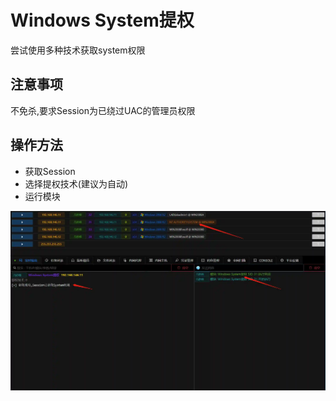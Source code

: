 # Windows System提权


尝试使用多种技术获取system权限

## 注意事项
不免杀,要求Session为已绕过UAC的管理员权限

## 操作方法
+ 获取Session
+ 选择提权技术(建议为自动)
+ 运行模块

![](img\PrivilegeEscalation_ProcessInjection_Getsystem\1.webp)


